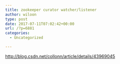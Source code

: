 ```yaml
---
title: zookeeper curator watcher/listener
author: wiloon
type: post
date: 2017-07-11T07:02:42+00:00
url: /?p=6881
categories:
  - Uncategorized

---
```

http://blog.csdn.net/collonn/article/details/43969045